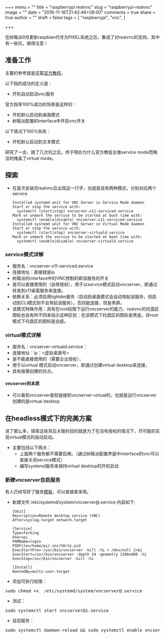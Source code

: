 +++
menu = ""
title = "raspberrypi realvnc"
slug = "raspberrypi-realvnc"
image = ""
date = "2016-11-16T21:42:46+08:00"
comments = true
share = true
author = ""
draft = false
tags = [
  "raspberrypi",
  "vnc",
]

+++

在树莓派9月更新raspbian代号为PIXEL系统之后，集成了对realvnc的支持，其中有一些坑，值得注意！<!--more-->

## 准备工作
主要的参考就是这篇[官方教程](https://www.raspberrypi.org/documentation/remote-access/vnc/)。

以下指的成功的定义是：

-  开机自动启动vnc服务

官方指导100%成功的场景是这样的：

- 开机默认启动到桌面模式
- 树莓派配置的interface中开启vnc开关

以下情况下100%失败：

- 开机默认启动到文本模式

研究了一会，跳了几次坑之后，终于明白为什么官方教程主推service mode而晦涩的掩盖了virtual mode。

## 探索
  - 在首次安装完realvnc后出现这一行字，也就是说有两种模式，分别对应两个service

    ```
    Installed systemd unit for VNC Server in Service Mode daemon
    Start or stop the service with:
      systemctl (start|stop) vncserver-x11-serviced.service
    Mark or unmark the service to be started at boot time with:
      systemctl (enable|disable) vncserver-x11-serviced.service
    Installed systemd unit for VNC Server in Virtual Mode daemon
    Start or stop the service with:
      systemctl (start|stop) vncserver-virtuald.service
    Mark or unmark the service to be started at boot time with:
      systemctl (enable|disable) vncserver-virtuald.service
    ```

### service模式详解
  - 服务名：vncserver-x11-serviced.service
  - 连接地址：直接就是ip
  - 树莓派的interface中的VNC控制的即该服务的开关
  - 是可以直接使用的（自带授权），用于以service模式启动vncserver，即通过转发到x11桌面服务来连接。
  - 依赖关系：必须启用lightdm服务（启动到桌面模式会自动带起该服务，但启动到CLI模式则不会带起该服务），否则能连接，但是黑屏。
  - 该模式特殊作用：具有在root权限下运行vncserver的能力，realvnc的托盘区图标也会有所不同来指示这种区别：在该模式下托盘区的图标是黑底，非root模式下托盘区的图标是白底。

### virtual模式详解
  - 服务名：vncserver-virtuald.service：
  - 连接地址：ip：<虚拟桌面号>
  - 是不能直接使用的（需要企业授权），
  - 用于以virtual 模式启动vncserver，即通过创建virtual desktop来连接，
  - 具有按需创建的优点。

#### vncserver的本质
  - 可以看到vncserver是软链接到vncserver-virtual的，也就是运行vncserver创建的是virtual desktop

## 在headless模式下的完美方案
说了那么多，探索这些背后关联的目的就是为了在没有授权的情况下，尽可能的实现virtual模式的自动启动。

  - 主要包括以下两点：
    - 上面两个服务都不需要启用。（通过树莓派配置界面中interface的vnc可以直接关闭service模式）
    - 编写systemd服务来保持virtual desktop的开机启动

### 新建vncserver自启服务
有人已经写好了服务[模板](https://raspberrypi.stackexchange.com/questions/39372/etc-init-d-tightvncserver-script-fails-at-boot)，可以直接拿来用。

- 新建文件 /etc/systemd/system/vncserver@.service 内容如下:

    ```
    [Unit]
    Description=Remote desktop service (VNC)
    After=syslog.target network.target

    [Service]
    Type=forking
    User=pi
    PAMName=login
    PIDFile=/home/pi/.vnc/%H:%i.pid
    ExecStartPre=-/usr/bin/vncserver -kill :%i > /dev/null 2>&1
    ExecStart=/usr/bin/vncserver -depth 24 -geometry 1280x800 :%i
    ExecStop=/usr/bin/vncserver -kill :%i

    [Install]
    WantedBy=multi-user.target
    ```


- 添加可执行权限：
<pre>sudo chmod +x  /etc/systemd/system/vncserver@.service</pre>

- 测试：
<pre>sudo systemctl start vncserver@1.service</pre>
- 自启服务：
<pre>sudo systemctl daemon-reload && sudo systemctl enable vncserver@1.service</pre>